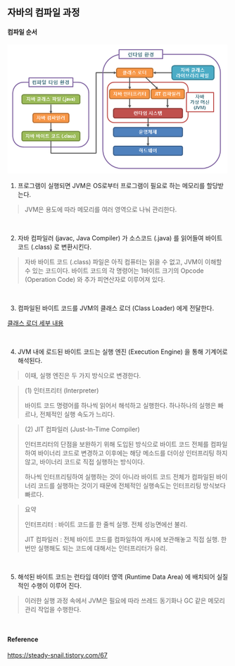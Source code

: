 ## 자바의 컴파일 과정

#### 컴파일 순서

<img src="../img/javacompile1.png" width="500">

1. 프로그램이 실행되면 JVM은 OS로부터 프로그램이 필요로 하는 메모리를 할당받는다.

> JVM은 용도에 따라 메모리를 여러 영역으로 나눠 관리한다.

<br />

2. 자바 컴파일러 (javac, Java Compiler) 가 소스코드 (.java) 를 읽어들여 바이트 코드 (.class) 로 변환시킨다.

> 자바 바이트 코드 (.class) 파일은 아직 컴퓨터는 읽을 수 없고, JVM이 이해할 수 있는 코드이다.
> 바이트 코드의 각 명령어는 1바이트 크기의 Opcode (Operation Code) 와 추가 피연산자로 이루어져 있다.

<br />

3. 컴파일된 바이트 코드를 JVM의 클래스 로더 (Class Loader) 에게 전달한다.

[클래스 로더 세부 내용](../Java/클래스로더(ClassLoader).md)

<br />

4. JVM 내에 로드된 바이트 코드는 실행 엔진 (Execution Engine) 을 통해 기계어로 해석된다.

> 이때, 실행 엔진은 두 가지 방식으로 변경한다.

> (1) 인터프리터 (Interpreter)
>
> 바이트 코드 명령어를 하나씩 읽어서 해석하고 실행한다.
> 하나하나의 실행은 빠르나, 전체적인 실행 속도가 느리다.

> (2) JIT 컴파일러 (Just-In-Time Compiler)
> 
> 인터프리터의 단점을 보완하기 위해 도입된 방식으로 바이트 코드 전체를 컴파일하여 바이너리 코드로 변경하고 이후에는 해당 메소드를 더이상 인터프리팅 하지 않고, 바이너리 코드로 직접 실행하는 방식이다.
>
> 하나씩 인터프리팅하여 실행하는 것이 아니라 바이트 코드 전체가 컴파일된 바이너리 코드를 실행하는 것이기 때문에 전체적인 실행속도는 인터프리팅 방식보다 빠르다.

> 요약
>
> 인터프리터 : 바이트 코드를 한 줄씩 실행. 전체 성능면에선 불리.  
>
> JIT 컴파일러 : 전체 바이트 코드를 컴파일하여 캐시에 보관해놓고 직접 실행. 한 번만 실행해도 되는 코드에 대해서는 인터프리터가 유리.

<br />

5. 해석된 바이트 코드는 런타임 데이터 영역 (Runtime Data Area) 에 배치되어 실질적인 수행이 이루어 진다.

> 이러한 실행 과정 속에서 JVM은 필요에 따라 쓰레드 동기화나 GC 같은 메모리 관리 작업을 수행한다.

<br />

#### Reference
https://steady-snail.tistory.com/67
